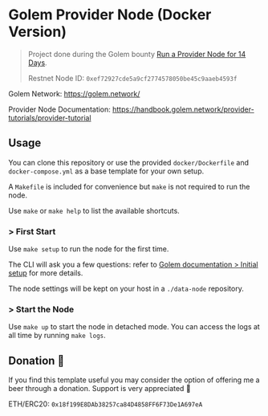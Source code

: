 #  Golem Provider Node (Docker Version)

> Project done during the Golem bounty [Run a Provider Node for 14 Days](https://gitcoin.co/issue/golemfactory/yagna/880/100024489).
> 
> Restnet Node ID: `0xef72927cde5a9cf2774578050be45c9aaeb4593f`

Golem Network: https://golem.network/

Provider Node Documentation: https://handbook.golem.network/provider-tutorials/provider-tutorial

## Usage

You can clone this repository or use the provided `docker/Dockerfile` and `docker-compose.yml` as a base template for your own setup.

A `Makefile` is included for convenience but `make` is not required to run the node.

Use `make` or `make help` to list the available shortcuts.

### > First Start

Use `make setup` to run the node for the first time.

The CLI will ask you a few questions: refer to [Golem documentation > Initial setup](https://handbook.golem.network/provider-tutorials/provider-tutorial#initial-setup) for more details.

The node settings will be kept on your host in a `./data-node` repository.

### > Start the Node

Use `make up` to start the node in detached mode. You can access the logs at all time by running `make logs`.

## Donation :beer:

If you find this template useful you may consider the option of offering me a beer through a donation. Support is very appreciated :slightly_smiling_face:

ETH/ERC20: `0x18f199E8DAb38257ca84D4858FF6F73De1A697eA`
